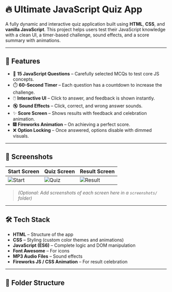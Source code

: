 # 🔥 Ultimate JavaScript Quiz App

A fully dynamic and interactive quiz application built using **HTML**, **CSS**, and **vanilla JavaScript**. This project helps users test their JavaScript knowledge with a clean UI, a timer-based challenge, sound effects, and a score summary with animations.

---

## 🚀 Features

- 🎯 **15 JavaScript Questions** – Carefully selected MCQs to test core JS concepts.
- ⏱️ **60-Second Timer** – Each question has a countdown to increase the challenge.
- 🖱️ **Interactive UI** – Click to answer, and feedback is shown instantly.
- 🔇 **Sound Effects** – Click, correct, and wrong answer sounds.
- ✨ **Score Screen** – Shows results with feedback and celebration animation.
- 🎆 **Fireworks Animation** – On achieving a perfect score.
- ❌ **Option Locking** – Once answered, options disable with dimmed visuals.

---

## 📸 Screenshots

| Start Screen | Quiz Screen | Result Screen |
|--------------|-------------|----------------|
| ![Start](./screenshots/start.png) | ![Quiz](./screenshots/quiz.png) | ![Result](./screenshots/result.png) |

> *(Optional: Add screenshots of each screen here in a `screenshots/` folder)*

---

## 🛠️ Tech Stack

- **HTML** – Structure of the app
- **CSS** – Styling (custom color themes and animations)
- **JavaScript (ES6)** – Complete logic and DOM manipulation
- **Font Awesome** – For icons
- **MP3 Audio Files** – Sound effects
- **Fireworks JS / CSS Animation** – For result celebration

---

## 📁 Folder Structure

